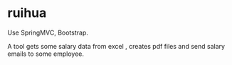 # ruihua
Use SpringMVC, Bootstrap. 

A tool gets some salary data from excel , creates pdf files and send salary emails to some  employee. 
